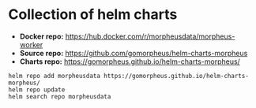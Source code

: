 # Collection of helm charts

- **Docker repo:** https://hub.docker.com/r/morpheusdata/morpheus-worker
- **Source repo:** https://github.com/gomorpheus/helm-charts-morpheus
- **Charts repo:** https://gomorpheus.github.io/helm-charts-morpheus/

```console
helm repo add morpheusdata https://gomorpheus.github.io/helm-charts-morpheus/
helm repo update
helm search repo morpheusdata
```